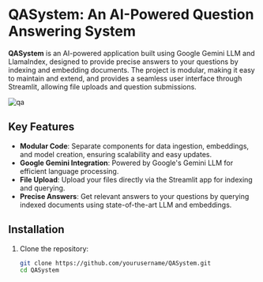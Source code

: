 # QASystem: An AI-Powered Question Answering System

**QASystem** is an AI-powered application built using Google Gemini LLM and LlamaIndex, designed to provide precise answers to your questions by indexing and embedding documents. The project is modular, making it easy to maintain and extend, and provides a seamless user interface through Streamlit, allowing file uploads and question submissions.


![qa](https://github.com/user-attachments/assets/d86da685-59c5-41ad-9e7e-31f2226f4c4b)


## Key Features

- **Modular Code**: Separate components for data ingestion, embeddings, and model creation, ensuring scalability and easy updates.
- **Google Gemini Integration**: Powered by Google's Gemini LLM for efficient language processing.
- **File Upload**: Upload your files directly via the Streamlit app for indexing and querying.
- **Precise Answers**: Get relevant answers to your questions by querying indexed documents using state-of-the-art LLM and embeddings.

## Installation

1. Clone the repository:
   ```bash
   git clone https://github.com/yourusername/QASystem.git
   cd QASystem
